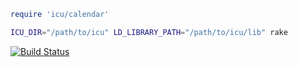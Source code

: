 ```ruby
require 'icu/calendar'
```

```sh
ICU_DIR="/path/to/icu" LD_LIBRARY_PATH="/path/to/icu/lib" rake
```

[![Build Status](https://secure.travis-ci.org/cbandy/icu-calendar.png?branch=master)](http://travis-ci.org/cbandy/icu-calendar)
